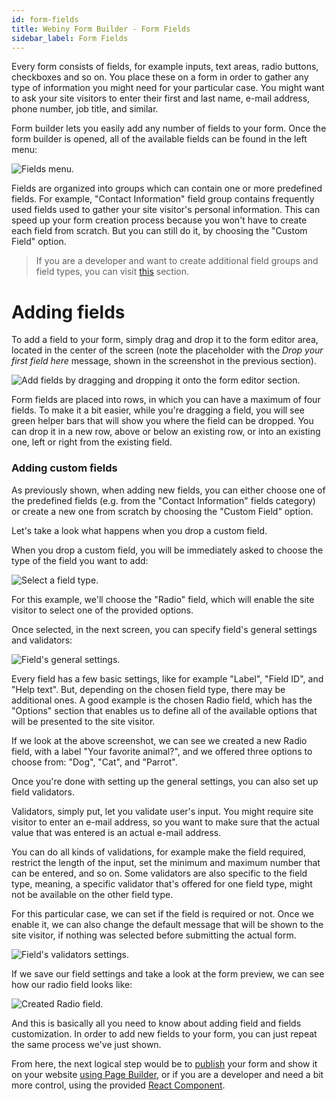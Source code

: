 ```yaml
---
id: form-fields
title: Webiny Form Builder - Form Fields
sidebar_label: Form Fields
---
```


Every form consists of fields, for example inputs, text areas, radio buttons, checkboxes and so on. You place these on a form in order to gather any type of information you might need for your particular case. You might want to ask your site visitors to enter their first and last name, e-mail address, phone number, job title, and similar.

Form builder lets you easily add any number of fields to your form. Once the form builder is opened, all of the available fields can be found in the left menu:

![Fields menu.](/img/webiny-apps/form-builder/form-fields/fields-menu.png)

Fields are organized into groups which can contain one or more predefined fields. For example, "Contact Information" field group contains frequently used fields used to gather your site visitor's personal information. This can speed up your form creation process because you won't have to create each field from scratch. But you can still do it, by choosing the "Custom Field" option.

> If you are a developer and want to create additional field groups and field types, you can visit [this](/docs/webiny-apps/form-builder/creating-new-form-fields) section.

# Adding fields

To add a field to your form, simply drag and drop it to the form editor area, located in the center of the screen (note the placeholder with the _Drop your first field here_ message, shown in the screenshot in the previous section).

![Add fields by dragging and dropping it onto the form editor section.](/img/webiny-apps/form-builder/form-fields/add-field.png)

Form fields are placed into rows, in which you can have a maximum of four fields. To make it a bit easier, while you're dragging a field, you will see green helper bars that will show you where the field can be dropped. You can drop it in a new row, above or below an existing row, or into an existing one, left or right from the existing field.

### Adding custom fields

As previously shown, when adding new fields, you can either choose one of the predefined fields (e.g. from the "Contact Information" fields category) or create a new one from scratch by choosing the "Custom Field" option.

Let's take a look what happens when you drop a custom field.

When you drop a custom field, you will be immediately asked to choose the type of the field you want to add:

![Select a field type.](/img/webiny-apps/form-builder/form-fields/field-settings-field-types.png)

For this example, we'll choose the "Radio" field, which will enable the site visitor to select one of the provided options.

Once selected, in the next screen, you can specify field's general settings and validators:

![Field's general settings.](/img/webiny-apps/form-builder/form-fields/field-settings-general.png)

Every field has a few basic settings, like for example "Label", "Field ID", and "Help text". But, depending on the chosen field type, there may be additional ones. A good example is the chosen Radio field, which has the "Options" section that enables us to define all of the available options that will be presented to the site visitor.

If we look at the above screenshot, we can see we created a new Radio field, with a label "Your favorite animal?", and we offered three options to choose from: "Dog", "Cat", and "Parrot".

Once you're done with setting up the general settings, you can also set up field validators.

Validators, simply put, let you validate user's input. You might require site visitor to enter an e-mail address, so you want to make sure that the actual value that was entered is an actual e-mail address.

You can do all kinds of validations, for example make the field required, restrict the length of the input, set the minimum and maximum number that can be entered, and so on. Some validators are also specific to the field type, meaning, a specific validator that's offered for one field type, might not be available on the other field type.

For this particular case, we can set if the field is required or not. Once we enable it, we can also change the default message that will be shown to the site visitor, if nothing was selected before submitting the actual form.

![Field's validators settings.](/img/webiny-apps/form-builder/form-fields/field-settings-validators.png)

If we save our field settings and take a look at the form preview, we can see how our radio field looks like:

![Created Radio field.](/img/webiny-apps/form-builder/form-fields/field-preview.png)

And this is basically all you need to know about adding field and fields customization. In order to add new fields to your form, you can just repeat the same process we've just shown.

From here, the next logical step would be to [publish](/docs/webiny-apps/form-builder/revisions-and-publishing) your form and show it on your website [using Page Builder](docs/webiny-apps/form-builder/embed-forms-via-page-builder), or if you are a developer and need a bit more control, using the provided [React Component](/docs/webiny-apps/form-builder/react-component).
